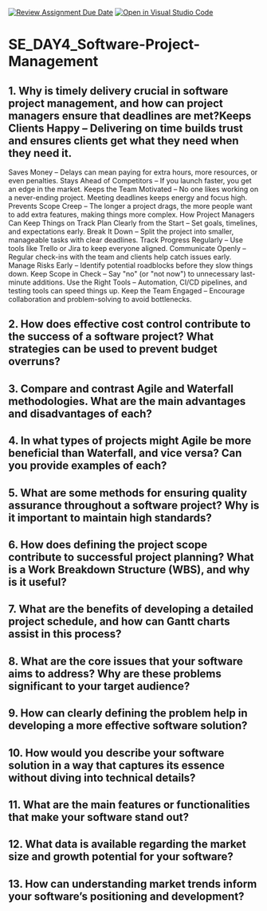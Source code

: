 [![Review Assignment Due Date](https://classroom.github.com/assets/deadline-readme-button-22041afd0340ce965d47ae6ef1cefeee28c7c493a6346c4f15d667ab976d596c.svg)](https://classroom.github.com/a/9pw6JKcu)
[![Open in Visual Studio Code](https://classroom.github.com/assets/open-in-vscode-2e0aaae1b6195c2367325f4f02e2d04e9abb55f0b24a779b69b11b9e10269abc.svg)](https://classroom.github.com/online_ide?assignment_repo_id=18513545&assignment_repo_type=AssignmentRepo)
# SE_DAY4_Software-Project-Management
## 1. Why is timely delivery crucial in software project management, and how can project managers ensure that deadlines are met?Keeps Clients Happy – Delivering on time builds trust and ensures clients get what they need when they need it.
Saves Money – Delays can mean paying for extra hours, more resources, or even penalties.
Stays Ahead of Competitors – If you launch faster, you get an edge in the market.
Keeps the Team Motivated – No one likes working on a never-ending project. Meeting deadlines keeps energy and focus high.
Prevents Scope Creep – The longer a project drags, the more people want to add extra features, making things more complex.
How Project Managers Can Keep Things on Track
Plan Clearly from the Start – Set goals, timelines, and expectations early.
Break It Down – Split the project into smaller, manageable tasks with clear deadlines.
Track Progress Regularly – Use tools like Trello or Jira to keep everyone aligned.
Communicate Openly – Regular check-ins with the team and clients help catch issues early.
Manage Risks Early – Identify potential roadblocks before they slow things down.
Keep Scope in Check – Say "no" (or "not now") to unnecessary last-minute additions.
Use the Right Tools – Automation, CI/CD pipelines, and testing tools can speed things up.
Keep the Team Engaged – Encourage collaboration and problem-solving to avoid bottlenecks.

## 2. How does effective cost control contribute to the success of a software project? What strategies can be used to prevent budget overruns?
## 3. Compare and contrast Agile and Waterfall methodologies. What are the main advantages and disadvantages of each?
## 4. In what types of projects might Agile be more beneficial than Waterfall, and vice versa? Can you provide examples of each?
## 5. What are some methods for ensuring quality assurance throughout a software project? Why is it important to maintain high standards?
## 6. How does defining the project scope contribute to successful project planning? What is a Work Breakdown Structure (WBS), and why is it useful?
## 7. What are the benefits of developing a detailed project schedule, and how can Gantt charts assist in this process?
## 8. What are the core issues that your software aims to address? Why are these problems significant to your target audience?
## 9. How can clearly defining the problem help in developing a more effective software solution?
## 10. How would you describe your software solution in a way that captures its essence without diving into technical details?
## 11. What are the main features or functionalities that make your software stand out?
## 12. What data is available regarding the market size and growth potential for your software?
## 13. How can understanding market trends inform your software’s positioning and development?
